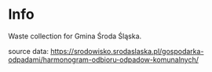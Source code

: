 # Info

Waste collection for Gmina Środa Śląska.

source data: https://srodowisko.srodaslaska.pl/gospodarka-odpadami/harmonogram-odbioru-odpadow-komunalnych/
